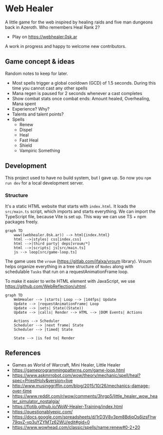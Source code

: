 # Web Healer

A little game for the web inspired by healing raids and five man dungeons back in Azeroth. Who remembers Heal Rank 2?

- Play on https://webhealer.0sk.ar

A work in progress and happy to welcome new contributors.

## Game concept & ideas

Random notes to keep for later.

- Most spells trigger a global cooldown (GCD) of 1.5 seconds. During this time you cannot cast any other spells
- Mana regen is paused for 2 seconds whenever a cast completes
- Show combat stats once combat ends: Amount healed, Overhealing, Mana spent
- Experience? Why?
- Talents and talent points?
- Spells
	- Renew
	- Dispel
	- Heal
	- Fast Heal
	- Shield
	- Vampiric Something

## Development

This project used to have no build system, but I gave up. So now you `npm run dev` for a local development server.

### Structure

It's a static HTML website that starts with `index.html`. It loads the `src/main.ts` script, which imports and starts everything. We can import the TypeScript file, because Vite is set up. This way we can use TS + npm packages freely.

```mermaid
graph TD
	www((webhealer.0sk.ar)) --> html{index.html}
	html -->|styles| css[index.css]
	html -->|third party| deps[vroum/*]
	html -->|scripts| js[src/main.ts]
	js --> loop[src/game-loop.ts]
```

The game uses the `vroum` (https://gitlab.com/jfalxa/vroum library). Vroum helps organize everything in a tree structure of `Nodes` along with schedulable `Tasks` that run on a requestAnimationFrame loop.

To make it easier to write HTML element with JavaScript, we use https://github.com/WebReflection/uhtml.

```mermaid
graph TD
	WebHealer --> |starts| Loop --> |144fps| Update
	Update --> |requestAnimationFrame| Loop
	Update --> |sets| State((State))
	Update --> |calls| Render --> HTML --> |DOM Events| Actions

	Actions --> Scheduler
	Scheduler --> |next frame| State
	Scheduler --> |timed| State

	State --> |is fed to| Render
```

## References

- Games as World of Warcraft, Mini Healer, Little Healer
- https://gameprogrammingpatterns.com/game-loop.html
- https://www.askmrrobot.com/wow/theory/mechanic/spell/heal?spec=PriestHoly&version=live
- http://www.musinggriffin.com/blog/2015/10/26/mechanics-damage-over-time
- https://www.reddit.com/r/wow/comments/3hrgp5/little_healer_wow_healer_simulator_nostalgia/
- https://flotib.github.io/WoW-Healer-Training/index.html
- https://questionablyepic.com/
- https://docs.google.com/spreadsheets/d/1rD3V8v3pm8BdjqOs6izsFhw79qvZ-vp3uYZYMTz62WU/edit#gid=0
- https://www.wowhead.com/classic/spells/name:renew#0-2+20
